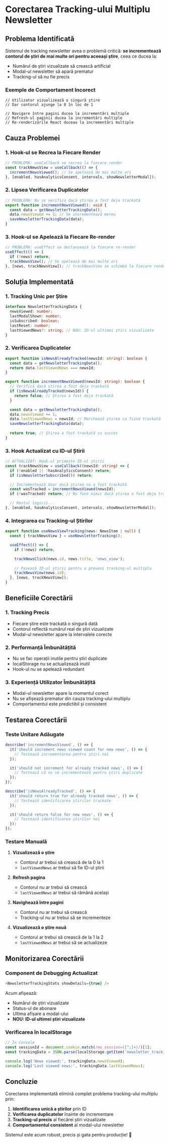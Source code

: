 # Corectarea Tracking-ului Multiplu Newsletter

## Problema Identificată

Sistemul de tracking newsletter avea o problemă critică: **se incrementează contorul de știri de mai multe ori pentru aceeași știre**, ceea ce ducea la:

- Numărul de știri vizualizate să crească artificial
- Modal-ul newsletter să apară prematur
- Tracking-ul să nu fie precis

### Exemple de Comportament Incorect

```
// Utilizator vizualizează o singură știre
// Dar contorul ajunge la 8 în loc de 1

// Navigare între pagini ducea la incrementări multiple
// Refresh-ul paginii ducea la incrementări multiple
// Re-renderizările React duceau la incrementări multiple
```

## Cauza Problemei

### 1. Hook-ul se Recrea la Fiecare Render
```typescript
// PROBLEMA: useCallback se recrea la fiecare render
const trackNewsView = useCallback(() => {
  incrementNewsViewed(); // Se apelează de mai multe ori
}, [enabled, hasAnalyticsConsent, intervals, showNewsletterModal]);
```

### 2. Lipsea Verificarea Duplicatelor
```typescript
// PROBLEMA: Nu se verifica dacă știrea a fost deja trackată
export function incrementNewsViewed(): void {
  const data = getNewsletterTrackingData();
  data.newsViewed += 1; // Se incrementează mereu
  saveNewsletterTrackingData(data);
}
```

### 3. Hook-ul se Apelează la Fiecare Re-render
```typescript
// PROBLEMA: useEffect se declanșează la fiecare re-render
useEffect(() => {
  if (!news) return;
  trackNewsView(); // Se apelează de mai multe ori
}, [news, trackNewsView]); // trackNewsView se schimbă la fiecare render
```

## Soluția Implementată

### 1. Tracking Unic per Știre

```typescript
interface NewsletterTrackingData {
  newsViewed: number;
  lastModalShown: number;
  isSubscribed: boolean;
  lastReset: number;
  lastViewedNews?: string; // NOU: ID-ul ultimei știri vizualizate
}
```

### 2. Verificarea Duplicatelor

```typescript
export function isNewsAlreadyTracked(newsId: string): boolean {
  const data = getNewsletterTrackingData();
  return data.lastViewedNews === newsId;
}

export function incrementNewsViewed(newsId: string): boolean {
  // Verifică dacă știrea a fost deja trackată
  if (isNewsAlreadyTracked(newsId)) {
    return false; // Știrea a fost deja trackată
  }

  const data = getNewsletterTrackingData();
  data.newsViewed += 1;
  data.lastViewedNews = newsId; // Marchează știrea ca fiind trackată
  saveNewsletterTrackingData(data);
  
  return true; // Știrea a fost trackată cu succes
}
```

### 3. Hook Actualizat cu ID-ul Știrii

```typescript
// ACTUALIZAT: Hook-ul primește ID-ul știrii
const trackNewsView = useCallback((newsId: string) => {
  if (!enabled || !hasAnalyticsConsent) return;
  if (isNewsletterSubscribed()) return;

  // Incrementează doar dacă știrea nu a fost trackată
  const wasTracked = incrementNewsViewed(newsId);
  if (!wasTracked) return; // Nu face nimic dacă știrea a fost deja trackată

  // Restul logicii...
}, [enabled, hasAnalyticsConsent, intervals, showNewsletterModal]);
```

### 4. Integrarea cu Tracking-ul Știrilor

```typescript
export function useNewsViewTracking(news: NewsItem | null) {
  const { trackNewsView } = useNewsletterTracking();

  useEffect(() => {
    if (!news) return;

    trackNewsClick(news.id, news.title, 'news_view');
    
    // Pasează ID-ul știrii pentru a preveni tracking-ul multiplu
    trackNewsView(news.id);
  }, [news, trackNewsView]);
}
```

## Beneficiile Corectării

### 1. Tracking Precis
- Fiecare știre este trackată o singură dată
- Contorul reflectă numărul real de știri vizualizate
- Modal-ul newsletter apare la intervalele corecte

### 2. Performanță Îmbunătățită
- Nu se fac operații inutile pentru știri duplicate
- localStorage nu se actualizează inutil
- Hook-ul nu se apelează redundant

### 3. Experiență Utilizator Îmbunătățită
- Modal-ul newsletter apare la momentul corect
- Nu se afișează prematur din cauza tracking-ului multiplu
- Comportamentul este predictibil și consistent

## Testarea Corectării

### Teste Unitare Adăugate

```typescript
describe('incrementNewsViewed', () => {
  it('should increment news viewed count for new news', () => {
    // Testează incrementarea pentru știri noi
  });

  it('should not increment for already tracked news', () => {
    // Testează că nu se incrementează pentru știri duplicate
  });
});

describe('isNewsAlreadyTracked', () => {
  it('should return true for already tracked news', () => {
    // Testează identificarea știrilor trackate
  });

  it('should return false for new news', () => {
    // Testează identificarea știrilor noi
  });
});
```

### Testare Manuală

1. **Vizualizează o știre**
   - Contorul ar trebui să crească de la 0 la 1
   - `lastViewedNews` ar trebui să fie ID-ul știrii

2. **Refresh pagina**
   - Contorul nu ar trebui să crească
   - `lastViewedNews` ar trebui să rămână același

3. **Navighează între pagini**
   - Contorul nu ar trebui să crească
   - Tracking-ul nu ar trebui să se incrementeze

4. **Vizualizează o știre nouă**
   - Contorul ar trebui să crească de la 1 la 2
   - `lastViewedNews` ar trebui să se actualizeze

## Monitorizarea Corectării

### Component de Debugging Actualizat

```typescript
<NewsletterTrackingStats showDetails={true} />
```

Acum afișează:
- Numărul de știri vizualizate
- Status-ul de abonare
- Ultima afișare a modal-ului
- **NOU: ID-ul ultimei știri vizualizate**

### Verificarea în localStorage

```javascript
// În Console
const sessionId = document.cookie.match(/mo_session=([^;]+)/)[1];
const trackingData = JSON.parse(localStorage.getItem(`newsletter_tracking_${sessionId}`));

console.log('News viewed:', trackingData.newsViewed);
console.log('Last viewed news:', trackingData.lastViewedNews);
```

## Concluzie

Corectarea implementată elimină complet problema tracking-ului multiplu prin:

1. **Identificarea unică a știrilor** prin ID
2. **Verificarea duplicatelor** înainte de incrementare
3. **Tracking-ul precis** al fiecărei știri vizualizate
4. **Comportamentul consistent** al modal-ului newsletter

Sistemul este acum robust, precis și gata pentru producție! 🚀
